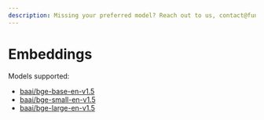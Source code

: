 ```yaml
---
description: Missing your preferred model? Reach out to us, contact@function.network
---
```


# Embeddings

Models supported:

* [baai/bge-base-en-v1.5](https://huggingface.co/baai/bge-base-en-v1.5)
* [baai/bge-small-en-v1.5](https://huggingface.co/baai/bge-small-en-v1.5)
* [baai/bge-large-en-v1.5](https://huggingface.co/baai/bge-large-en-v1.5)
